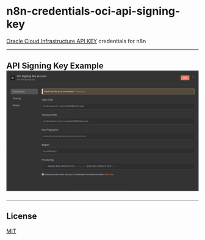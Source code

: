 # n8n-credentials-oci-api-signing-key  

[Oracle Cloud Infrastructure API KEY](https://docs.oracle.com/en-us/iaas/Content/API/Concepts/apisigningkey.htm) credentials for n8n

***  
## API Signing Key Example![credentials](image/README/credentials.png)  

***  
## License  
[MIT](LICENSE)